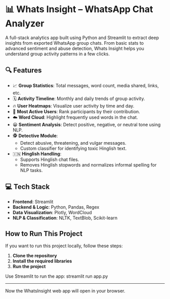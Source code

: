 # 📊 Whats Insight – WhatsApp Chat Analyzer

A full-stack analytics app built using Python and Streamlit to extract deep insights from exported WhatsApp group chats. From basic stats to advanced sentiment and abuse detection, Whats Insight helps you understand group activity patterns in a few clicks.

## 🔍 Features

- 📈 **Group Statistics**: Total messages, word count, media shared, links, etc.
- 🗓️ **Activity Timeline**: Monthly and daily trends of group activity.
- 🔥 **User Heatmaps**: Visualize user activity by time and day.
- 👤 **Most Active Users**: Rank participants by their contribution.
- ☁️ **Word Cloud**: Highlight frequently used words in the chat.
- 😀 **Sentiment Analysis**: Detect positive, negative, or neutral tone using NLP.
- 🕵️ **Detective Module**: 
  - Detect abusive, threatening, and vulgar messages.
  - Custom classifier for identifying toxic Hinglish text.
- 🇮🇳 **Hinglish Handling**: 
  - Supports Hinglish chat files.
  - Removes Hinglish stopwords and normalizes informal spelling for NLP tasks.

## 💻 Tech Stack

- **Frontend**: Streamlit
- **Backend & Logic**: Python, Pandas, Regex
- **Data Visualization**: Plotly, WordCloud
- **NLP & Classification**: NLTK, TextBlob, Scikit-learn

## How to Run This Project

If you want to run this project locally, follow these steps:

1. **Clone the repository**
2. **Install the required libraries**
3. **Run the project**

Use Streamlit to run the app:
streamlit run app.py


---

Now the WhatsInsight web app will open in your browser.

